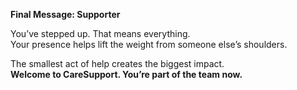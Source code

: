 **Final Message: Supporter**

You’ve stepped up. That means everything.  
Your presence helps lift the weight from someone else’s shoulders.  

The smallest act of help creates the biggest impact.  
**Welcome to CareSupport. You’re part of the team now.**
